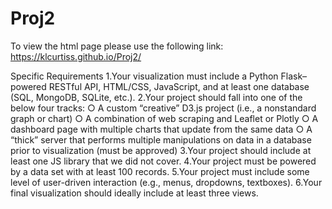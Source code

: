 # Proj2

To view the html page please use the following link:
https://klcurtiss.github.io/Proj2/


Specific Requirements
1.Your visualization must include a Python Flask–powered RESTful API, HTML/CSS,
JavaScript, and at least one database (SQL, MongoDB, SQLite, etc.).
2.Your project should fall into one of the below four tracks:
○ A custom “creative” D3.js project (i.e., a nonstandard graph or chart)
○ A combination of web scraping and Leaflet or Plotly
○ A dashboard page with multiple charts that update from the same data
○ A “thick” server that performs multiple manipulations on data in a database prior
to visualization (must be approved)
3.Your project should include at least one JS library that we did not cover.
4.Your project must be powered by a data set with at least 100 records.
5.Your project must include some level of user-driven interaction (e.g., menus,
dropdowns, textboxes).
6.Your final visualization should ideally include at least three views. 
